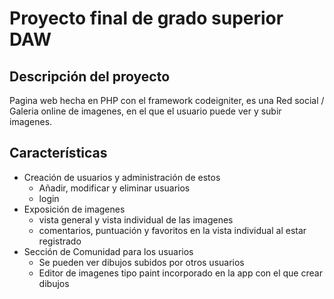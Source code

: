 # Proyecto final de grado superior DAW

## Descripción del proyecto
Pagina web hecha en PHP con el framework codeigniter, es una Red social / Galeria online de imagenes, en el que el usuario puede ver y subir imagenes. 


##  Características

- Creación de usuarios y administración de estos
	- Añadir, modificar y eliminar usuarios
	- login
- Exposición de imagenes  
	- vista general y vista individual de las imagenes
	- comentarios, puntuación y favoritos en la vista individual al estar registrado
- Sección de Comunidad para los usuarios
	- Se pueden ver dibujos subidos por otros usuarios
	- Editor de imagenes tipo paint incorporado en la app con el que crear dibujos

